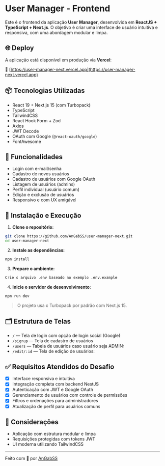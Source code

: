 # User Manager - Frontend

Este é o frontend da aplicação **User Manager**, desenvolvida em **ReactJS + TypeScript + Next.js**. O objetivo é criar uma interface de usuário intuitiva e responsiva, com uma abordagem modular e limpa.

## 🌐 Deploy

A aplicação está disponível em produção via **Vercel**:

🔗 [https://user-manager-next.vercel.app](https://user-manager-next.vercel.app)

## 📦 Tecnologias Utilizadas

- React 19 + Next.js 15 (com Turbopack)
- TypeScript
- TailwindCSS
- React Hook Form + Zod
- Axios
- JWT Decode
- OAuth com Google (`@react-oauth/google`)
- FontAwesome

## 🚀 Funcionalidades

- Login com e-mail/senha
- Cadastro de novos usuários
- Cadastro de usuários com Google OAuth
- Listagem de usuários (admins)
- Perfil individual (usuário comum)
- Edição e exclusão de usuários
- Responsivo e com UX amigável

## 🔧 Instalação e Execução

1. **Clone o repositório:**

```bash
git clone https://github.com/AnGabSS/user-manager-next.git
cd user-manager-next
```

2. **Instale as dependências:**

```bash
npm install
```

3. **Prepare o ambiente:**

```bash
Crie o arquivo .env baseado no exemplo .env.example
```

4. **Inicie o servidor de desenvolvimento:**

```bash
npm run dev
```

> O projeto usa o Turbopack por padrão com Next.js 15.

## 🗂 Estrutura de Telas

- `/` — Tela de login com opção de login social (Google)
- `/signup` — Tela de cadastro de usuários
- `/users` — Tabela de usuários caso usuário seja ADMIN:
- `/edit/:id` — Tela de edição de usuários:

## ✅ Requisitos Atendidos do Desafio

- [x] Interface responsiva e intuitiva
- [x] Integração completa com backend NestJS
- [x] Autenticação com JWT e Google OAuth
- [x] Gerenciamento de usuários com controle de permissões
- [x] Filtros e ordenações para administradores
- [x] Atualização de perfil para usuários comuns

## 📄 Considerações

- Aplicação com estrutura modular e limpa
- Requisições protegidas com tokens JWT
- UI moderna utilizando TailwindCSS

---

Feito com 💙 por [AnGabSS](https://github.com/AnGabSS)
